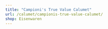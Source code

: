```yaml
---
title: "Campioni's True Value Calumet"
url: /calumet/campionis-true-value-calumet/
shop: Eisenwaren
---
```


